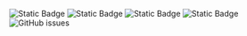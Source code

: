 ![Static Badge](https://img.shields.io/badge/blacklists-60-000000) ![Static Badge](https://img.shields.io/badge/blacklisted-2656525-cc0000) ![Static Badge](https://img.shields.io/badge/whitelisted-2244-00CC00) ![Static Badge](https://img.shields.io/badge/streaming_blacklist-28107-000000) ![GitHub issues](https://img.shields.io/github/issues/fabriziosalmi/blacklists)
